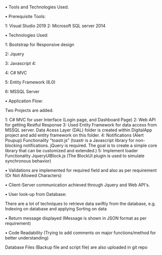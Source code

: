 • Tools and Technologies Used.

• Prerequisite Tools:

1: Visual Studio 2019 
2: Microsoft SQL server 2014

• Technologies Used:

1: Bootstrap for Responsive design 

2: Jquery 

3: Javascript 4: 

4: C# MVC 

5: Entity Framework (6.0)

6: MSSQL Server

• Application Flow:

Two Projects are added. 

1: C# MVC for user Interface (Login page, and Dashboard Page)
2:  Web API for getting Restful Response 
3:  Used Entity Framework for data access from MSSQL server. Data Acess Layer (DAL) folder is created within DigitalApp project and add entity framework on this folder.
4:  Notifications (Alert Poupup) Functionality "toastr.js" (toastr is a Javascript library for non-blocking notifications. jQuery is required. The goal is to create a simple core library that can be customized and extended.)
5:  Implement loader Functionality
  JqueryUIBlock.js (The BlockUI plugin is used to simulate synchronous behavior)

• Validations are implemented for required field and also as per requirement (Or Not Allowed Characters)

• Client-Server communication achieved through Jquery and Web API's.

• User look-up from Database:

There are a lot of techniques to retrieve data swiftly from the database, e.g. Indexing on database and applying Sorting on data

• Return message displayed (Message is shown in JSON format as per requirement)

• Code Readability (Trying to add comments on major functions/method for better understanding)

Database Files (Backup file and script file) are also uploaded in git repo
